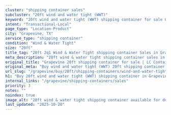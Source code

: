 ```yaml
---
cluster: "shipping container sales"
subcluster: "20ft wind and water tight (WWT)"
keyword: "20ft wind and water tight (WWT) shipping container for sale Grapevine, TX"
intent: "Transactional-Local"
page_type: "Location-Product"
city: "Grapevine, TX"
service_type: "shipping container"
condition: "Wind & Water Tight"
size: "20ft"
title_tag: "20ft 2q1 Wind & Water Tight shipping container Sales in Grapevine | LC Container"
meta_description: "20ft wind & water tight shipping container sales in Grapevine. Fast delivery, competitive pricing. Serving shipping containers area. Quote ID: LNK. Call (214) 524-4168 for your free quote today."
original_title: "Grapevine 20ft shipping container for sale | LC Container"
original_meta: "Buy wind and water tight (WWT) 20ft shipping container sale with local delivery in Grapevine, TX. LC Container — local Since 2003. Request a fast quote today."
url_slug: "/grapevine/buy/20ft/shipping-containers/wind-and-water-tight-wwt"
h1: "Buy 20ft wind and water tight (WWT) shipping container in Grapevine"
internal_links: "/grapevine/shipping-containers/sales"
priority: 3
notes: ""
noindex: true
image_alt: "20ft wind & water tight shipping container available for delivery in Grapevine"
last_updated: "2025-10-20"
---
```


<!-- TODO: Add unique city/inventory copy, images, and internal links here. -->
